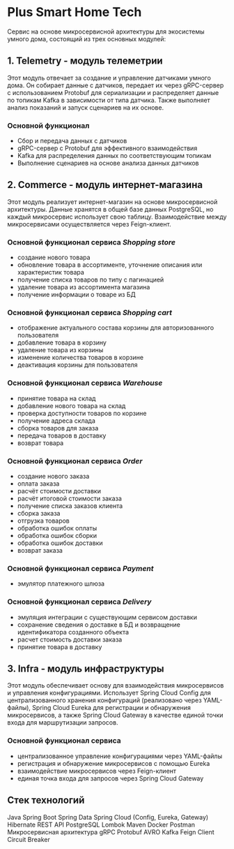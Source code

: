 # Plus Smart Home Tech
Сервис на основе микросервисной архитектуры для экосистемы умного дома, состоящий из трех основных модулей:

## 1. Telemetry - модуль телеметрии
Этот модуль отвечает за создание и управление датчиками умного дома. Он собирает данные с датчиков, передает их через gRPC-сервер с использованием Protobuf для сериализации и распределяет данные по топикам Kafka в зависимости от типа датчика. Также выполняет анализ показаний и запуск сценариев на их основе.
### Основной функционал
- Сбор и передача данных с датчиков
- gRPC-сервер с Protobuf для эффективного взаимодействия
- Kafka для распределения данных по соответствующим топикам
- Выполнение сценариев на основе анализа данных датчиков

## 2. Commerce - модуль интернет-магазина
Этот модуль реализует интернет-магазин на основе микросервисной архитектуры. Данные хранятся в общей базе данных PostgreSQL, но каждый микросервис использует свою таблицу. Взаимодействие между микросервисами осуществляется через Feign-клиент.
### Основной функционал сервиса *Shopping store*
- создание нового товара
- обновление товара в ассортименте, уточнение описания или характеристик товара
- получение списка товаров по типу с пагинацией
- удаление товара из ассортимента магазина
- получение информации о товаре из БД
### Основной функционал сервиса *Shopping cart*
- отображение актуального состава корзины для авторизованного пользователя
- добавление товара в корзину
- удаление товара из корзины
- изменение количества товаров в корзине
- деактивация корзины для пользователя 
### Основной функционал сервиса *Warehouse*
- принятие товара на склад
- добавление нового товара на склад
- проверка доступности товаров по корзине
- получение адреса склада
- сборка товаров для заказа
- передача товаров в доставку
- возврат товара
### Основной функционал сервиса *Order*
- создание нового заказа
- оплата заказа
- расчёт стоимости доставки
- расчёт итоговой стоимости заказа
- получение списка заказов клиента
- сборка заказа
- отгрузка товаров
- обработка ошибок оплаты
- обработка ошибок сборки
- обработка ошибок доставки
- возврат заказа
### Основной функционал сервиса *Payment*
- эмулятор платежного шлюза
### Основной функционал сервиса *Delivery*
- эмуляция интеграции с существующим сервисом доставки
- сохранение сведения о доставке в БД и возвращение идентификатора созданного объекта
- расчет стоимость доставки заказа
- принятие товара в доставку

## 3. Infra - модуль инфраструктуры
Этот модуль обеспечивает основу для взаимодействия микросервисов и управления конфигурациями. 
Использует Spring Cloud Config для централизованного хранения конфигураций (реализовано через YAML-файлы), Spring Cloud Eureka для регистрации и обнаружения микросервисов, а также Spring Cloud Gateway в качестве единой точки входа для маршрутизации запросов.
### Основной функционал сервиса
- централизованное управление конфигурациями через YAML-файлы
- регистрация и обнаружение микросервисов с помощью Eureka
- взаимодействие микросервисов через Feign-клиент
- единая точка входа для запросов через Spring Cloud Gateway

## Стек технологий
Java
Spring Boot
Spring Data
Spring Cloud (Config, Eureka, Gateway)
Hibernate
REST API
PostgreSQL
Lombok
Maven
Docker
Postman
Микросервисная архитектура
gRPC
Protobuf 
AVRO
Kafka
Feign Client
Circuit Breaker
